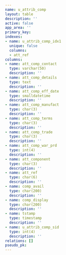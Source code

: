 ```yaml
---
name: u_attrib_comp
layout: table
description: ''
active: false
app_area: ''
primary_key: 
indexes:
- name: u_attrib_comp_idx1
  unique: false
  columns:
  - att_ref
columns:
- name: att_comp_contact
  type: varchar(50)
  description: ''
- name: att_comp_details
  type: text
  description: ''
- name: att_comp_eff_date
  type: smalldatetime
  description: ''
- name: att_comp_manufact
  type: char(3)
  description: ''
- name: att_comp_terms
  type: char(3)
  description: ''
- name: att_comp_trade
  type: char(3)
  description: ''
- name: att_comp_war_prd
  type: int(4)
  description: ''
- name: att_component
  type: char(3)
  description: ''
- name: att_ref
  type: char(6)
  description: ''
- name: comp_avail
  type: char(200)
  description: ''
- name: comp_display
  type: char(200)
  description: ''
- name: tstamp
  type: timestamp
  description: ''
- name: u_attrib_comp_sid
  type: int(4)
  description: ''
relations: []
pseudo_pk: 
---
```


